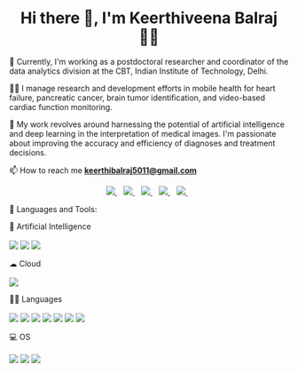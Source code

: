 <h1 align="center">Hi there 👋, I'm Keerthiveena Balraj 👨‍💻 </h1>

🚀 Currently, I'm working as a postdoctoral researcher and coordinator of the data analytics division at the CBT, Indian Institute of Technology, Delhi.

👨‍💻 I manage research and development efforts in mobile health for heart failure, pancreatic cancer, brain tumor identification, and video-based cardiac function monitoring.

🔬 My work revolves around harnessing the potential of artificial intelligence and deep learning in the interpretation of medical images. I'm passionate about improving the accuracy and efficiency of diagnoses and treatment decisions.

📫 How to reach me **keerthibalraj5011@gmail.com**

<p align='center'>
  
  <a href="https://www.linkedin.com/in/keerthiveena-balraj-8aa217a1/">
	  <img src="https://img.shields.io/badge/linkedin-%230077B5.svg?&style=for-the-badge&logo=linkedin&logoColor=white" />
  </a>&nbsp;&nbsp;
  <a href="https://www.instagram.com/keerthiveena.23/">
    <img src="https://img.shields.io/badge/instagram-%23E4405F.svg?&style=for-the-badge&logo=instagram&logoColor=white" />        
  </a>&nbsp;&nbsp;

  <a href="https://github.com/keerthibalraj5011">
    <img src="https://img.shields.io/badge/GitHub%20Pages-222222?style=for-the-badge&logo=GitHub%20Pages&logoColor=white" />   
  </a>&nbsp;&nbsp;
    <a href="https://www.kaggle.com/kbalraj">
    <img src="https://img.shields.io/badge/Kaggle-20BEFF?style=for-the-badge&logo=Kaggle&logoColor=white" />        
  </a>&nbsp;&nbsp;
    <a href="https://scholar.google.co.in/citations?user=QGZb-TQAAAAJ&hl=en">
    <img src="https://img.shields.io/badge/Google_Scholar-4285F4?style=for-the-badge&logo=google-scholar&logoColor=white" />        
  </a>&nbsp;&nbsp;



</p>


🔨 Languages and Tools:

<p align='left'>
  🤖 Artificial Intelligence <br/><br/>
  <img src="https://img.shields.io/badge/Keras-FF0000?style=for-the-badge&logo=keras&logoColor=white" />
  <img src="https://img.shields.io/badge/PyTorch-EE4C2C?style=for-the-badge&logo=pytorch&logoColor=white" />
  <img src="https://img.shields.io/badge/TensorFlow-FF6F00?style=for-the-badge&logo=tensorflow&logoColor=white" />

</p>

<p align='left'>
	☁ Cloud  <br/><br/>
 	<img src= "https://img.shields.io/badge/Amazon_AWS-FF9900?style=for-the-badge&logo=amazonaws&logoColor=white"/>
</p>

</p>
<p align='left'>
	👩‍💻 Languages <br/><br/>
 	<img src= "https://img.shields.io/badge/C-00599C?style=for-the-badge&logo=c&logoColor=white"/>
	<img src= "https://img.shields.io/badge/C%2B%2B-00599C?style=for-the-badge&logo=c%2B%2B&logoColor=white"/>
	<img src= "https://img.shields.io/badge/Keras-D00000?style=for-the-badge&logo=Keras&logoColor=white"/>
 	<img src= "https://img.shields.io/badge/LaTeX-47A141?style=for-the-badge&logo=LaTeX&logoColor=white"/>
 	<img src= "https://img.shields.io/badge/Python-FFD43B?style=for-the-badge&logo=python&logoColor=blue"/>
	<img src= "https://img.shields.io/badge/R-276DC3?style=for-the-badge&logo=r&logoColor=white"/>
 	<img src= "https://img.shields.io/badge/TensorFlow-FF6F00?style=for-the-badge&logo=TensorFlow&logoColor=white"/>

 </p>
 </p>
<p align='left'>
	💻 OS  <br/><br/>
	<img src= "https://img.shields.io/badge/Linux-FCC624?style=for-the-badge&logo=linux&logoColor=black"/>
	<img src= "https://img.shields.io/badge/Ubuntu-E95420?style=for-the-badge&logo=ubuntu&logoColor=white"/>
 	<img src= "https://img.shields.io/badge/Windows-0078D6?style=for-the-badge&logo=windows&logoColor=white"/>
 	
